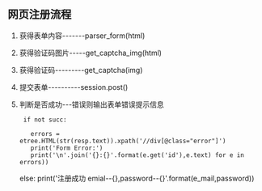 ## 网页注册流程

1. 获得表单内容-------parser_form(html)
2. 获得验证码图片-----get_captcha_img(html)
3. 获得验证码---------get_captcha(img)
4. 提交表单----------session.post()
5. 判断是否成功---错误则输出表单错误提示信息


        if not succ:

          errors = etree.HTML(str(resp.text)).xpath('//div[@class="error"]')
          print('Form Error:')
          print('\n'.join('{}:{}'.format(e.get('id'),e.text) for e in errors))
      else:
          print('注册成功 emial--{},password--{}'.format(e_mail,password))

